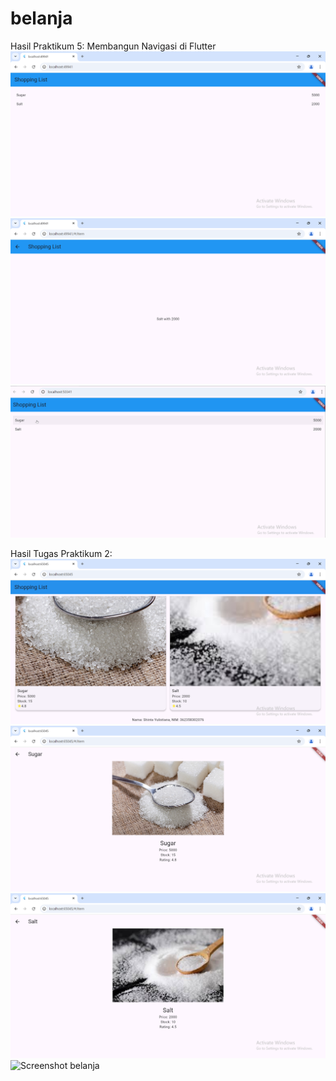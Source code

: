 # belanja

Hasil Praktikum 5: Membangun Navigasi di Flutter
![Screenshot belanja](images/hasil07_prak5.1.png)
![Screenshot belanja](images/hasil07_prak5.2.png)
![Screenshot belanja](images/hasil_belanja.gif)

Hasil Tugas Praktikum 2:
![Screenshot belanja](images/hasil%20tuprak2.1.png)
![Screenshot belanja](images/hasil%20tuprak2.2.png)
![Screenshot belanja](images/hasil%20tuprak2.3.png)
![Screenshot belanja](images/hasil_belanja1.gif)